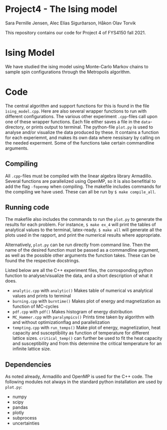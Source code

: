 # Project4 - The Ising model
Sara Pernille Jensen, Alec Elías Sigurðarson, Håkon Olav Torvik

This repository contains our code for Project 4 of FYS4150 fall 2021.

# Ising Model
We have studied the ising model using Monte-Carlo Markov chains to sample spin configurations through the Metropolis algorithm.

# Code 
The central algorithm and support functions for this is found in the file `ìsing_model.cpp`. Here are also several wrapper functions to run with different configurations. The various other experiment `.cpp`-files call upon one of these wrapper functions. Each file either saves a file in the `data`-directory, or prints output to terminal. The python-file `plot.py` is used to analyse and/or visualize the data produced by these. It contains a function for each experiemnt, and makes its own data where nessisary by calling on the needed experment. Some of the functions take certain commandline arguments. 

## Compiling
All `.cpp`-files must be compiled with the linear algebra library Armadillo. Several functions are parallelized using OpenMP, so it is also benefitial to add the flag `-fopenmp` when compiling. The makefile includes commands for the compiling we have used. These can all be run by `$ make compile_all`. 

## Running code
The makefile also includes the commands to run the `plot.py` to generate the results for each problem. For instance, `$ make ex_4` will print the tables of analytical values to the terminal, latex-ready. `$ make all` will generate all the plots used in the rapport, and print the numerical results where appropriate. 

Alternatively, `plot.py` can be run directly from command line. Then the name of the desired function must be passed as a commandline argument, as well as the possible other arguments the function takes. These can be found the the respective docstrings.  

Listed below are all the C++ experiment files, the corrosponding python function to analyse/visualize the data, and a short description of what it does.
- `analytic.cpp` with `analytic()` Makes table of numerical vs analytical values and prints to terminal
- `burning.cpp` with `burntime()`  Makes plot of energy and magnetization as function of MC-cycles
- `pdf.cpp` with `pdf()` Makes histogram of energy distribution
- `MC_Hammer.cpp` with `paralympics()`  Prints time taken by algorithm with and without optimizationflag and parallelization
- `tempting.cpp` with `run_temps()`  Make plot of energy, magnetization, heat capacity and susceptibility as function of temperature for different lattice sizes. `critical_temp()` can further be used to fit the heat capacity and susceptibility and from this determine the critical temperature for an infinite lattice size. 

## Dependencies
As noted already, Armadillo and OpenMP is used for the C++ code. The following modules not always in the standard python installation are used by `plot.py`:
- numpy
- scipy
- pandas
- plotly
- subprocess
- uncertainties
